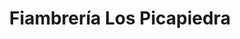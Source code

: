---
title: "Fiambrería Los Picapiedra"
url: /montevideo/fiambreria-los-picapiedra/
shop: Feinkost
---